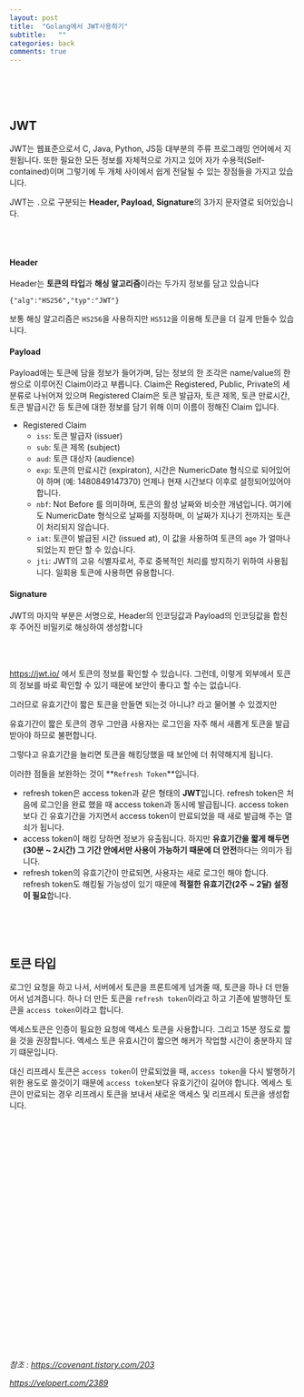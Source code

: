 ```yaml
---
layout: post
title:  "Golang에서 JWT사용하기"
subtitle:   ""
categories: back
comments: true
---
```




<br>

<br>

<br>

## JWT

JWT는 웹표준으로서 C, Java, Python, JS등 대부분의 주류 프로그래밍 언어에서 지원됩니다. 또한 필요한 모든 정보를 자체적으로 가지고 있어 자가 수용적(Self-contained)이며 그렇기에 두 개체 사이에서 쉽게 전달될 수 있는 장점들을 가지고 있습니다.

JWT는 `.`으로 구분되는 **Header, Payload, Signature**의 3가지 문자열로 되어있습니다.

<br>

<br>

#### **Header**

Header는 **토큰의 타입**과 **해싱 알고리즘**이라는 두가지 정보를 담고 있습니다

```
{"alg":"HS256","typ":"JWT"}
```

보통 해싱 알고리즘은 `HS256`을 사용하지만 `HS512`을 이용해 토큰을 더 길게 만들수 있습니다.

#### **Payload**

Payload에는 토큰에 담을 정보가 들어가며, 담는 정보의 한 조각은 name/value의 한 쌍으로 이루어진 Claim이라고 부릅니다. Claim은 Registered, Public, Private의 세 분류로 나뉘어져 있으며 Registered Claim은 토큰 발급자, 토큰 제목, 토큰 만료시간, 토큰 발급시간 등 토큰에 대한 정보를 담기 위해 이미 이름이 정해진 Claim 입니다.

* Registered Claim
  * `iss`: 토큰 발급자 (issuer)
  * `sub`: 토큰 제목 (subject)
  * `aud`: 토큰 대상자 (audience)
  * `exp`: 토큰의 만료시간 (expiraton), 시간은 NumericDate 형식으로 되어있어야 하며 (예: 1480849147370) 언제나 현재 시간보다 이후로 설정되어있어야합니다.
  * `nbf`: Not Before 를 의미하며, 토큰의 활성 날짜와 비슷한 개념입니다. 여기에도 NumericDate 형식으로 날짜를 지정하며, 이 날짜가 지나기 전까지는 토큰이 처리되지 않습니다.
  * `iat`: 토큰이 발급된 시간 (issued at), 이 값을 사용하여 토큰의 `age` 가 얼마나 되었는지 판단 할 수 있습니다.
  * `jti`: JWT의 고유 식별자로서, 주로 중복적인 처리를 방지하기 위하여 사용됩니다. 일회용 토큰에 사용하면 유용합니다.

#### **Signature**

JWT의 마지막 부분은 서명으로, Header의 인코딩값과 Payload의 인코딩값을 합친 후 주어진 비밀키로 해싱하여 생성합니다

<br>

<br>

https://jwt.io/ 에서 토큰의 정보를 확인할 수 있습니다. 그런데, 이렇게 외부에서 토큰의 정보를 바로 확인할 수 있기 때문에 보안이 좋다고 할 수는 없습니다. 

그러므로 유효기간이 짧은 토큰을 만들면 되는것 아니냐? 라고 물어볼 수 있겠지만 

유효기간이 짧은 토큰의 경우 그만큼 사용자는 로그인을 자주 해서 새롭게 토큰을 발급 받아야 하므로 불편합니다.

그렇다고 유효기간을 늘리면 토큰을 해킹당했을 때 보안에 더 취약해지게 됩니다.

이러한 점들을 보완하는 것이 **`Refresh Token`**입니다.

- refresh token은 access token과 같은 형태의 **JWT**입니다. refresh token은 처음에 로그인을 완료 했을 때 access token과 동시에 발급됩니다. access token보다 긴 유효기간을 가지면서 access token이 만료되었을 때 새로 발급해 주는 열쇠가 됩니다.
- access token이 해킹 당하면 정보가 유출됩니다. 하지만 **유효기간을 짧게 해두면(30분 ~ 2시간) 그 기간 안에서만 사용이 가능하기 때문에 더 안전**하다는 의미가 됩니다.
- refresh token의 유효기간이 만료되면, 사용자는 새로 로그인 해야 합니다. refresh token도 해킹될 가능성이 있기 때문에 **적절한 유효기간(2주 ~ 2달) 설정이 필요**합니다.



<br>

<br>

<br>

## 토큰 타입

로그인 요청을 하고 나서, 서버에서 토큰을 프론트에게 넘겨줄 때, 토큰을 하나 더 만들어서 넘겨줍니다. 하나 더 만든 토큰을 `refresh token`이라고 하고 기존에 발행하던 토큰을 `access token`이라고 합니다.

엑세스토큰은 인증이 필요한 요청에 액세스 토큰을 사용합니다. 그리고 15분 정도로 짧을 것을 권장합니다. 엑세스 토큰 유효시간이 짧으면 해커가 작업할 시간이 충분하지 않기 떄문입니다.

대신 리프레시 토큰은 `access token`이 만료되었을 때, `access token`을 다시 발행하기 위한 용도로 쓸것이기 때문에 `access token`보다 유효기간이 길어야 합니다. 엑세스 토큰이 만료되는 경우 리프레시 토큰을 보내서 새로운 액세스 및 리프레시 토큰을 생성합니다.



<br>

<br>

<br>

<br>

<br>

<br>



<br>

<br>



<br>

<br>

<br>

<br>

<br>

<br>

<br>

<br>

<br>

<br>

<br>

<br>

<br>

<br>

<br>

<br>



*참조 : https://covenant.tistory.com/203*

*https://velopert.com/2389*







